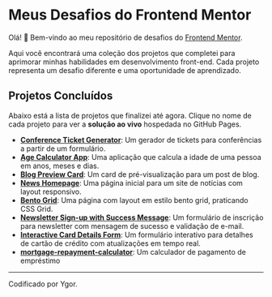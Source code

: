 # Meus Desafios do Frontend Mentor

Olá! 👋 Bem-vindo ao meu repositório de desafios do [Frontend Mentor](https://www.frontendmentor.io).

Aqui você encontrará uma coleção dos projetos que completei para aprimorar minhas habilidades em desenvolvimento front-end. Cada projeto representa um desafio diferente e uma oportunidade de aprendizado.

## Projetos Concluídos

Abaixo está a lista de projetos que finalizei até agora. Clique no nome de cada projeto para ver a **solução ao vivo** hospedada no GitHub Pages.

- **[Conference Ticket Generator](https://ygorhslima.github.io/frontend-mentor-exercises/conference-ticket-generator-main/)**: Um gerador de tickets para conferências a partir de um formulário.
- **[Age Calculator App](https://ygorhslima.github.io/frontend-mentor-exercises/age-calculator-app-main/)**: Uma aplicação que calcula a idade de uma pessoa em anos, meses e dias.
- **[Blog Preview Card](https://ygorhslima.github.io/frontend-mentor-exercises/blog-preview-card-main/)**: Um card de pré-visualização para um post de blog.
- **[News Homepage](https://ygorhslima.github.io/frontend-mentor-exercises/news-homepage-main/)**: Uma página inicial para um site de notícias com layout responsivo.
- **[Bento Grid](https://ygorhslima.github.io/frontend-mentor-exercises/bento-grid-main/)**: Uma página com layout em estilo bento grid, praticando CSS Grid.
- **[Newsletter Sign-up with Success Message](https://ygorhslima.github.io/frontend-mentor-exercises/newsletter-sign-up-with-success-message-main/)**: Um formulário de inscrição para newsletter com mensagem de sucesso e validação de e-mail.
- **[Interactive Card Details Form](https://ygorhslima.github.io/frontend-mentor-exercises/interactive-card-details-form-main/)**: Um formulário interativo para detalhes de cartão de crédito com atualizações em tempo real.
- **[mortgage-repayment-calculator](https://ygorhslima.github.io/frontend-mentor-exercises/mortgage-repayment-calculator-main/)**: Um calculador de pagamento de empréstimo 

---
Codificado por Ygor.
